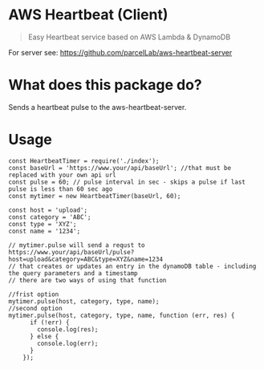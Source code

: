 # AWS Heartbeat (Client)

> Easy Heartbeat service based on AWS Lambda &amp; DynamoDB

For server see: https://github.com/parcelLab/aws-heartbeat-server


# What does this package do?

Sends a heartbeat pulse to the aws-heartbeat-server.

# Usage

```
const HeartbeatTimer = require('./index');
const baseUrl = 'https://www.your/api/baseUrl'; //that must be replaced with your own api url
const pulse = 60; // pulse interval in sec - skips a pulse if last pulse is less than 60 sec ago
const mytimer = new HeartbeatTimer(baseUrl, 60);

const host = 'upload';
const category = 'ABC';
const type = 'XYZ';
const name = '1234';

// mytimer.pulse will send a requst to https://www.your/api/baseUrl/pulse?host=upload&category=ABC&type=XYZ&name=1234
// that creates or updates an entry in the dynamoDB table - including the query parameters and a timestamp
// there are two ways of using that function 

//frist option
mytimer.pulse(host, category, type, name);
//second option
mytimer.pulse(host, category, type, name, function (err, res) {
      if (!err) {
        console.log(res);
      } else {
        console.log(err);
      }
    });
```

